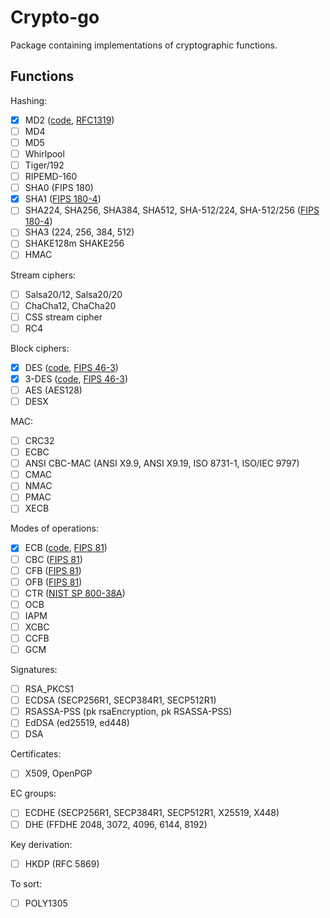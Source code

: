 # Crypto-go

Package containing implementations of cryptographic functions.

## Functions

Hashing:

- [x] MD2 ([code](src/hashing/md2.go), [RFC1319](https://www.rfc-editor.org/info/rfc1319))
- [ ] MD4
- [ ] MD5
- [ ] Whirlpool
- [ ] Tiger/192
- [ ] RIPEMD-160
- [ ] SHA0 (FIPS 180)
- [x] SHA1 ([FIPS 180-4](https://csrc.nist.gov/publications/detail/fips/180/4/final))
- [ ] SHA224, SHA256, SHA384, SHA512, SHA-512/224, SHA-512/256 ([FIPS 180-4](https://csrc.nist.gov/publications/detail/fips/180/4/final))
- [ ] SHA3 (224, 256, 384, 512)
- [ ] SHAKE128m SHAKE256
- [ ] HMAC

Stream ciphers:

- [ ] Salsa20/12, Salsa20/20
- [ ] ChaCha12, ChaCha20
- [ ] CSS stream cipher
- [ ] RC4

Block ciphers:

- [x] DES ([code](src/cipher/des.go), [FIPS 46-3](https://csrc.nist.gov/publications/detail/fips/46/3/archive/1999-10-25))
- [x] 3-DES ([code](src/cipher/des.go), [FIPS 46-3](https://csrc.nist.gov/publications/detail/fips/46/3/archive/1999-10-25))
- [ ] AES (AES128)
- [ ] DESX

MAC:

- [ ] CRC32
- [ ] ECBC
- [ ] ANSI CBC-MAC (ANSI X9.9, ANSI X9.19, ISO 8731-1, ISO/IEC 9797)
- [ ] CMAC
- [ ] NMAC
- [ ] PMAC
- [ ] XECB

Modes of operations:

- [x] ECB ([code](src/cipher/modes/ecb.go), [FIPS 81](https://csrc.nist.gov/publications/detail/fips/81/archive/1980-12-02))
- [ ] CBC ([FIPS 81](https://csrc.nist.gov/publications/detail/fips/81/archive/1980-12-02))
- [ ] CFB ([FIPS 81](https://csrc.nist.gov/publications/detail/fips/81/archive/1980-12-02))
- [ ] OFB ([FIPS 81](https://csrc.nist.gov/publications/detail/fips/81/archive/1980-12-02))
- [ ] CTR ([NIST SP 800-38A](https://csrc.nist.gov/publications/detail/sp/800-38a/final))
- [ ] OCB
- [ ] IAPM
- [ ] XCBC
- [ ] CCFB
- [ ] GCM

Signatures:

- [ ] RSA_PKCS1
- [ ] ECDSA (SECP256R1, SECP384R1, SECP512R1)
- [ ] RSASSA-PSS (pk rsaEncryption, pk RSASSA-PSS)
- [ ] EdDSA (ed25519, ed448)
- [ ] DSA

Certificates:

- [ ] X509, OpenPGP

EC groups:

- [ ] ECDHE (SECP256R1, SECP384R1, SECP512R1, X25519, X448)
- [ ] DHE (FFDHE 2048, 3072, 4096, 6144, 8192)

Key derivation:

- [ ] HKDP (RFC 5869)

To sort:

- [ ] POLY1305
